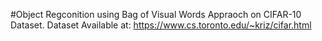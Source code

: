 #Object Regconition using Bag of Visual Words Appraoch on CIFAR-10 Dataset.
Dataset Available at: https://www.cs.toronto.edu/~kriz/cifar.html
